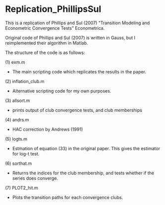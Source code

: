 # Replication_PhillipsSul

This is a replication of Phillips and Sul (2007) "Transition Modeling and Econometric Convergence Tests" Econometrica.

Original code of Phillips and Sul (2007) is written in Gauss, but I reimplemented their algorithm in Matlab.

The structure of the code is as follows:

(1) exm.m
 - The main scripting code which replicates the results in the paper.
 
(2) inflation_club.m
 - Alternative scripting code for my own purposes.
 
(3) allsort.m
 - prints output of club convergence tests, and club memberships
  
(4) andrs.m
 - HAC correction by Andrews (1991)
 
(5) logts.m
 - Estmation of equation (33) in the original paper. This gives the estimator for log-t test.

(6) sorthat.m
 - Returns the indices for the club membership, and tests whether if the series does converge.

(7) PLOT2_hit.m
 - Plots the transition paths for each convergence clubs.